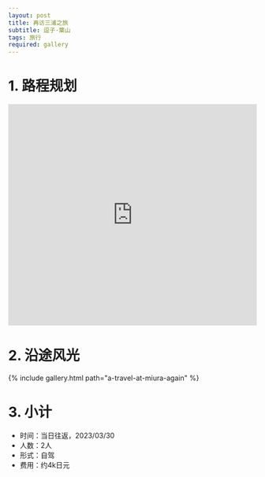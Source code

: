 ```yaml
---
layout: post
title: 再访三浦之旅
subtitle: 逗子·葉山
tags: 旅行
required: gallery
---
```


# 1. 路程规划

<iframe src="https://www.google.com/maps/embed?pb=!1m14!1m12!1m3!1d51239.31576384853!2d139.5876095172639!3d35.245425331234436!2m3!1f0!2f0!3f0!3m2!1i1024!2i768!4f13.1!5e0!3m2!1szh-CN!2sjp!4v1680270422560!5m2!1szh-CN!2sjp" width="100%" height="450" style="border:0;" loading="lazy"></iframe>

# 2. 沿途风光

{% include gallery.html path="a-travel-at-miura-again" %}

# 3. 小计

- 时间：当日往返，2023/03/30
- 人数：2人
- 形式：自驾
- 费用：约4k日元
